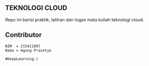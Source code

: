 ## TEKNOLOGI CLOUD

Repo ini berisi praktik, latihan dan tugas mata kuliah teknologi cloud.

## Contributor
```
NIM  = 215411097
Nama = Agung Prasetyo
```

``#KeepLearning:)``